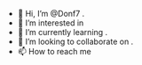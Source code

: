 - 👋 Hi, I’m @Donf7 .
- 👀 I’m interested in 
- 🌱 I’m currently learning .
- 💞️ I’m looking to collaborate on .
- 📫 How to reach me 


<!---
Donf7/Donf7 is a ✨ special ✨ repository because its `README.md` (this file) appears on your GitHub profile.
You can click the Preview link to take a look at your changes.
--->

